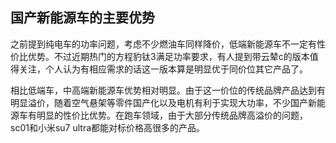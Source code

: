 ## 国产新能源车的主要优势

之前提到纯电车的功率问题，考虑不少燃油车同样降价，低端新能源车不一定有性价比优势。不过近期热门的方程豹钛3满足功率要求，有人提到带云辇c的版本值得关注，个人认为有相应需求的话这一版本算是明显优于同价位其它产品了。

相比低端车，中高端新能源车优势相对明显。由于这一价位的传统品牌产品达到有明显溢价，随着空气悬架等零件国产化以及电机有利于实现大功率，不少国产新能源车有明显的性价比优势。在跑车领域，由于大部分传统品牌高溢价的问题，sc01和小米su7 ultra都能对标价格高很多的产品。